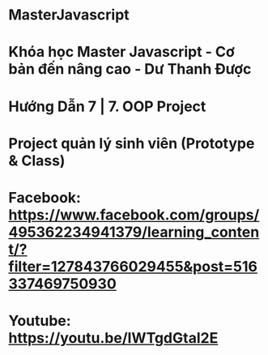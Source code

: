 # MasterJavascript
# Khóa học Master Javascript - Cơ bản đến nâng cao - Dư Thanh Được

# Hướng Dẫn 7 | 7. OOP Project
  # Project quản lý sinh viên (Prototype & Class)
  # Facebook: https://www.facebook.com/groups/495362234941379/learning_content/?filter=127843766029455&post=516337469750930
  # Youtube: https://youtu.be/IWTgdGtal2E